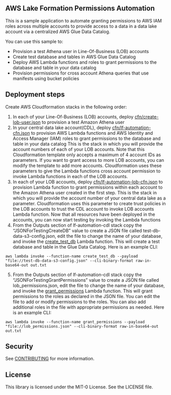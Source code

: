 ## AWS Lake Formation Permissions Automation

This is a sample application to automate granting permissions to AWS IAM roles across multiple accounts to provide access to a data in a data lake account via a centralized AWS Glue Data Catalog.

You can use this sample to:

* Provision a test Athena user in Line-Of-Business (LOB) accounts
* Create test database and tables in AWS Glue Data Catalog
* Deploy AWS Lambda functions and roles to grant permissions to the database and table in your data catalog
* Provision permissions for cross account Athena queries that use manifests using bucket policies

## Deployment steps
Create AWS Cloudformation stacks in the following order:
1. In each of your Line-Of-Business (LOB) accounts, deploy [cfn/create-lob-user.json](cfn/create-lob-user.json) to provision a test Amazon Athena user
2. In your central data lake account(CDL), deploy [cfn/lf-automation-cfn.json](cfn/lf-automation-cfn.json) to provision AWS Lambda functions and AWS Identity and Access Manager (IAM) roles to grant permissions to the database and table in your data catalog
  This is the stack in which you will provide the account numbers of each of your LOB accounts. Note that this Cloudformation template only accepts a maximum of 4 account IDs as parameters. If you want to grant access to more LOB accounts, you can modify the template to add more accounts. Cloudformation uses these parameters to give the Lambda functions cross account permission to invoke Lambda functions in each of the LOB accounts.
3. In each of your LOB accounts, deploy [cfn/lf-automation-lob-cfn.json](cfn/lf-automation-lob-cfn.json) to provision Lambda function to grant permissions within each account to the Amazon Athena user created in the first step.
  This is the stack in which you will provide the account number of your central data lake as a parameter. Cloudformation uses this parameter to create trust policies in the LOB accounts to trust the CDL account to invoke LOB accounts Lambda function.
Now that all resources have been deployed in the accounts, you can now start testing by invoking the Lambda functions
4. From the Outputs section of lf-automation-cdl stack copy the “JSONForTestingCreateDB” value to create a JSON file called test-db-data-s3-config.json, edit the file to change the name of your database, and invoke the [create_test_db](lambda/create_test_db.py) Lambda function. This will create a test database and table in the Glue Data Catalog.
Here is an example CLI:
```
aws lambda invoke --function-name create_test_db --payload "file://test-db-data-s3-config.json" --cli-binary-format raw-in-base64-out out.txt
```
5. From the Outputs section of lf-automation-cdl stack copy the “JSONForTestingGrantPermissions” value to create a JSON file called lob_permissions.json, edit the file to change the name of your database, and invoke the [grant_permissions](lambda/grant_permissions.py) Lambda function. This will grant permissions to the roles as declared in the JSON file. You can edit the file to add or modify permissions to the roles. You can also add additional roles in the file with appropriate permissions as needed.
Here is an example CLI:
```
aws lambda invoke --function-name grant_permissions --payload "file://lob_permissions.json" --cli-binary-format raw-in-base64-out out.txt
```

## Security

See [CONTRIBUTING](CONTRIBUTING.md#security-issue-notifications) for more information.

## License

This library is licensed under the MIT-0 License. See the LICENSE file.
